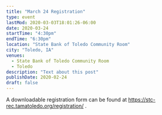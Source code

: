 ```yaml
---
title: "March 24 Registration"
type: event
lastMod: 2020-03-03T18:01:26-06:00
date: 2020-03-24
startTime: "4:30pm"
endTime: "6:30pm"
location: "State Bank of Toledo Community Room"
city: "Toledo, IA"
venues:
  - State Bank of Toledo Community Room
  - Toledo
description: "Text about this post"
publishDate: 2020-02-24
draft: false
---
```


A downloadable registration form can be found at https://stc-rec.tamatoledo.org/registration/ .
